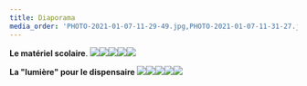 ```yaml
---
title: Diaporama
media_order: 'PHOTO-2021-01-07-11-29-49.jpg,PHOTO-2021-01-07-11-31-27.jpg,PHOTO-2021-01-07-11-31-53.jpg,PHOTO-2021-02-13-10-25-48.jpg,PHOTO-2021-02-13-10-34-28.jpg,IMG-20210309-WA0003.jpg,IMG-20210309-WA0004.jpg,IMG-20210309-WA0005.jpg,IMG-20210309-WA0008.jpg,IMG-20210309-WA0009.jpg'
---
```


**Le matériel scolaire**.
![](PHOTO-2021-01-07-11-29-49.jpg)![](PHOTO-2021-01-07-11-31-27.jpg)![](PHOTO-2021-01-07-11-31-53.jpg)![](PHOTO-2021-02-13-10-25-48.jpg)![](PHOTO-2021-02-13-10-34-28.jpg)

**La "lumière" pour le dispensaire**
![](IMG-20210309-WA0003.jpg)![](IMG-20210309-WA0004.jpg)![](IMG-20210309-WA0005.jpg)![](IMG-20210309-WA0008.jpg)![](IMG-20210309-WA0009.jpg)